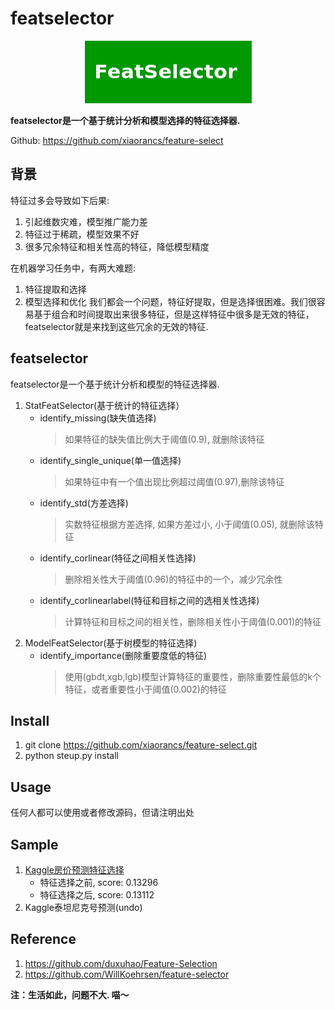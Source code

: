 # featselector
<center><img src="./featselector.png"/></center>

**featselector是一个基于统计分析和模型选择的特征选择器.**

Github: https://github.com/xiaorancs/feature-select
## 背景
特征过多会导致如下后果:     
1. 引起维数灾难，模型推广能力差
2. 特征过于稀疏，模型效果不好
3. 很多冗余特征和相关性高的特征，降低模型精度

在机器学习任务中，有两大难题:
1. 特征提取和选择
2. 模型选择和优化
我们都会一个问题，特征好提取，但是选择很困难。我们很容易基于组合和时间提取出来很多特征，但是这样特征中很多是无效的特征，featselector就是来找到这些冗余的无效的特征.

## featselector
featselector是一个基于统计分析和模型的特征选择器.
1. StatFeatSelector(基于统计的特征选择）
   + identify_missing(缺失值选择)
        > 如果特征的缺失值比例大于阈值(0.9), 就删除该特征
   + identify_single_unique(单一值选择)
        > 如果特征中有一个值出现比例超过阈值(0.97),删除该特征
   + identify_std(方差选择)
        > 实数特征根据方差选择, 如果方差过小, 小于阈值(0.05), 就删除该特征
   + identify_corlinear(特征之间相关性选择)
        > 删除相关性大于阈值(0.96)的特征中的一个，减少冗余性
   + identify_corlinearlabel(特征和目标之间的选相关性选择)
        > 计算特征和目标之间的相关性，删除相关性小于阈值(0.001)的特征
2. ModelFeatSelector(基于树模型的特征选择)
   + identify_importance(删除重要度低的特征)
        > 使用(gbdt,xgb,lgb)模型计算特征的重要性，删除重要性最低的k个特征，或者重要性小于阈值(0.002)的特征

## Install
1. git clone https://github.com/xiaorancs/feature-select.git
2. python steup.py install

## Usage
任何人都可以使用或者修改源码，但请注明出处


## Sample
1. [Kaggle房价预测特征选择](./featselector_sample_housePrice.ipynb)
   + 特征选择之前, score: 0.13296
   + 特征选择之后, score: 0.13112
2. Kaggle泰坦尼克号预测(undo)

## Reference
1. https://github.com/duxuhao/Feature-Selection
2. https://github.com/WillKoehrsen/feature-selector


**注：生活如此，问题不大. 喵～**
